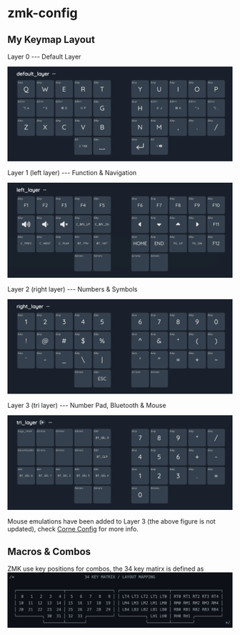 # zmk-config

## My Keymap Layout

Layer 0 --- Default Layer

![Layer 0](./img/default.png)

Layer 1 (left layer) --- Function & Navigation

![Layer 1](./img/left.png)

Layer 2 (right layer) --- Numbers & Symbols

![Layer 2](./img/right.png)

Layer 3 (tri layer) --- Number Pad, Bluetooth & Mouse

![Layer 3](./img/tri.png)

Mouse emulations have been added to Layer 3 (the above figure is not updated),
check [Corne Config](https://github.com/yshenfab/zmk-corne) for more info.

## Macros & Combos

ZMK use key positions for combos, the 34 key matirx is defined as
![34 key matrix](./img/keypos_34keys.png)
